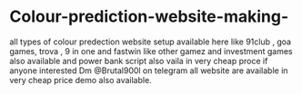 # Colour-prediction-website-making-
all types of colour predection website setup available here 
like 91club , goa games, trova , 9 in one and fastwin like other gamez
and investment games also available and power bank script also vaila in very cheap proce if anyone interested 
Dm @Brutal900l on telegram 
   all website are available in very cheap price 
   demo also  available.

   
